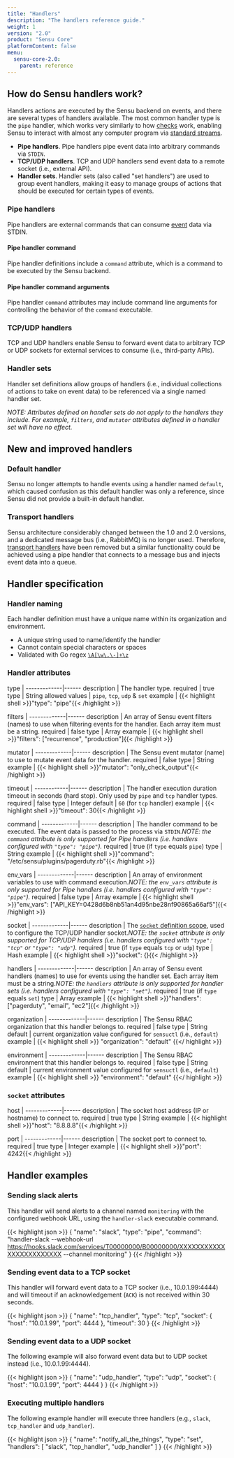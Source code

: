 ```yaml
---
title: "Handlers"
description: "The handlers reference guide."
weight: 1
version: "2.0"
product: "Sensu Core"
platformContent: false
menu:
  sensu-core-2.0:
    parent: reference
---
```


## How do Sensu handlers work?

Handlers actions are executed by the Sensu backend on events, and there are
several types of handlers available. The most common handler type is the `pipe`
handler, which works very similarly to how [checks][1] work, enabling Sensu to
interact with almost any computer program via [standard streams][2].

- **Pipe handlers**. Pipe handlers pipe event data into arbitrary commands via
  `STDIN`.
- **TCP/UDP handlers**. TCP and UDP handlers send event data to a remote socket
  (i.e., external API).
- **Handler sets**. Handler sets (also called "set handlers") are used to group
  event handlers, making it easy to manage groups of actions that should be
  executed for certain types of events.

### Pipe handlers

Pipe handlers are external commands that can consume [event][3] data via STDIN.

#### Pipe handler command

Pipe handler definitions include a `command` attribute, which is a command to be
executed by the Sensu backend.

#### Pipe handler command arguments

Pipe handler `command` attributes may include command line arguments for
controlling the behavior of the `command` executable.

### TCP/UDP handlers

TCP and UDP handlers enable Sensu to forward event data to arbitrary TCP or UDP
sockets for external services to consume (i.e., third-party APIs).

### Handler sets

Handler set definitions allow groups of handlers (i.e., individual collections
of actions to take on event data) to be referenced via a single named handler
set.

_NOTE: Attributes defined on handler sets do not apply to the handlers they
include. For example, `filters`, and `mutator` attributes defined 
in a handler set will have no effect._

## New and improved handlers

### Default handler

Sensu no longer attempts to handle events using a handler named `default`, which
caused confusion as this default handler was only a reference, since Sensu did
not provide a built-in default handler.

### Transport handlers

Sensu architecture considerably changed between the 1.0 and 2.0 versions, and a
dedicated message bus (i.e., RabbitMQ) is no longer used. Therefore, [transport
handlers][5] have been removed but a similar functionality could be achieved
using a pipe handler that connects to a message bus and injects event data into
a queue.

## Handler specification

### Handler naming

Each handler definition must have a unique name within its organization and
environment.

* A unique string used to name/identify the handler
* Cannot contain special characters or spaces
* Validated with Go regex [`\A[\w\.\-]+\z`](https://regex101.com/r/zo9mQU/2)

### Handler attributes

type         | 
-------------|------
description  | The handler type.
required     | true
type         | String
allowed values | `pipe`, `tcp`, `udp` & `set`
example      | {{< highlight shell >}}"type": "pipe"{{< /highlight >}}

filters      | 
-------------|------
description  | An array of Sensu event filters (names) to use when filtering events for the handler. Each array item must be a string.
required     | false
type         | Array
example      | {{< highlight shell >}}"filters": ["recurrence", "production"]{{< /highlight >}}

mutator      | 
-------------|------
description  | The Sensu event mutator (name) to use to mutate event data for the handler.
required     | false
type         | String
example      | {{< highlight shell >}}"mutator": "only_check_output"{{< /highlight >}}

timeout     | 
------------|------
description | The handler execution duration timeout in seconds (hard stop). Only used by `pipe` and `tcp` handler types.
required    | false
type        | Integer
default     | `60` (for `tcp` handler)
example     | {{< highlight shell >}}"timeout": 30{{< /highlight >}}

command      | 
-------------|------
description  | The handler command to be executed. The event data is passed to the process via `STDIN`._NOTE: the `command` attribute is only supported for Pipe handlers (i.e. handlers configured with `"type": "pipe"`)._
required     | true (if `type` equals `pipe`)
type         | String
example      | {{< highlight shell >}}"command": "/etc/sensu/plugins/pagerduty.rb"{{< /highlight >}}

env_vars      | 
-------------|------
description  | An array of environment variables to use with command execution._NOTE: the `env_vars` attribute is only supported for Pipe handlers (i.e. handlers configured with `"type": "pipe"`)._
required     | false
type         | Array
example      | {{< highlight shell >}}"env_vars": ["API_KEY=0428d6b8nb51an4d95nbe28nf90865a66af5"]{{< /highlight >}}

socket       | 
-------------|------
description  | The [`socket` definition scope][6], used to configure the TCP/UDP handler socket._NOTE: the `socket` attribute is only supported for TCP/UDP handlers (i.e. handlers configured with `"type": "tcp"` or `"type": "udp"`)._
required     | true (if `type` equals `tcp` or `udp`)
type         | Hash
example      | {{< highlight shell >}}"socket": {}{{< /highlight >}}

handlers     | 
-------------|------
description  | An array of Sensu event handlers (names) to use for events using the handler set. Each array item must be a string._NOTE: the `handlers` attribute is only supported for handler sets (i.e. handlers configured with `"type": "set"`)._
required     | true (if `type` equals `set`)
type         | Array
example      | {{< highlight shell >}}"handlers": ["pagerduty", "email", "ec2"]{{< /highlight >}}

organization | 
-------------|------ 
description  | The Sensu RBAC organization that this handler belongs to.
required     | false 
type         | String
default      | current organization value configured for `sensuctl` (i.e., `default`) 
example      | {{< highlight shell >}}
  "organization": "default"
{{</ highlight >}}

environment  | 
-------------|------ 
description  | The Sensu RBAC environment that this handler belongs to.
required     | false 
type         | String 
default      | current environment value configured for `sensuctl` (i.e., `default`) 
example      | {{< highlight shell >}}
  "environment": "default"
{{</ highlight >}}

### `socket` attributes

host         | 
-------------|------
description  | The socket host address (IP or hostname) to connect to.
required     | true
type         | String
example      | {{< highlight shell >}}"host": "8.8.8.8"{{< /highlight >}}

port         | 
-------------|------
description  | The socket port to connect to.
required     | true
type         | Integer
example      | {{< highlight shell >}}"port": 4242{{< /highlight >}}

## Handler examples

### Sending slack alerts

This handler will send alerts to a channel named `monitoring` with the
configured webhook URL, using the `handler-slack` executable command.

{{< highlight json >}}
{
  "name": "slack",
  "type": "pipe",
  "command": "handler-slack --webhook-url https://hooks.slack.com/services/T00000000/B00000000/XXXXXXXXXXXXXXXXXXXXXXXX --channel monitoring"
}
{{< /highlight >}}

### Sending event data to a TCP socket

This handler will forward event data to a TCP socker (i.e., 10.0.1.99:4444) and
will timeout if an acknowledgement (`ACK`) is not received within 30 seconds.

{{< highlight json >}}
{
  "name": "tcp_handler",
  "type": "tcp",
  "socket": {
    "host": "10.0.1.99",
    "port": 4444
  },
  "timeout": 30
}
{{< /highlight >}}

### Sending event data to a UDP socket

The following example will also forward event data but to UDP socket instead
(i.e., 10.0.1.99:4444).

{{< highlight json >}}
{
  "name": "udp_handler",
  "type": "udp",
  "socket": {
    "host": "10.0.1.99",
    "port": 4444
  }
}
{{< /highlight >}}

### Executing multiple handlers

The following example handler will execute three handlers (e.g., `slack`,
`tcp_handler` and `udp_handler`).

{{< highlight json >}}
{
  "name": "notify_all_the_things",
  "type": "set",
  "handlers": [
    "slack",
    "tcp_handler",
    "udp_handler"
  ]
}
{{< /highlight >}}

[1]: ../checks/
[2]: https://en.wikipedia.org/wiki/Standard_streams
[3]: ../events/
[4]: ../../../1.2/reference/handlers/#the-default-handler
[5]: ../../../1.2/reference/handlers/#transport-handlers
[6]: #socket-attributes